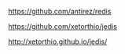 https://github.com/antirez/redis

https://github.com/xetorthio/jedis

http://xetorthio.github.io/jedis/


